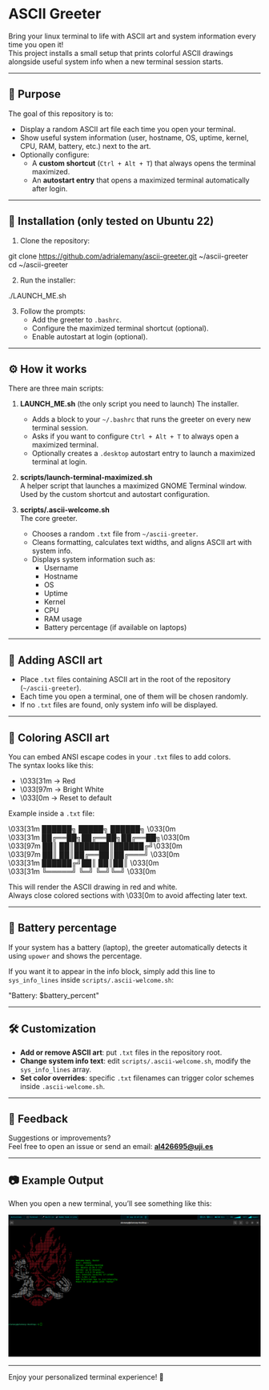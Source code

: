 # ASCII Greeter

Bring your linux terminal to life with ASCII art and system information every time you open it!  
This project installs a small setup that prints colorful ASCII drawings alongside useful system info when a new terminal session starts.

---

## 📌 Purpose

The goal of this repository is to:

- Display a random ASCII art file each time you open your terminal.
- Show useful system information (user, hostname, OS, uptime, kernel, CPU, RAM, battery, etc.) next to the art.
- Optionally configure:
  - A **custom shortcut** (`Ctrl + Alt + T`) that always opens the terminal maximized.
  - An **autostart entry** that opens a maximized terminal automatically after login.

---

## 🚀 Installation (only tested on Ubuntu 22)

1. Clone the repository:

git clone https://github.com/adrialemany/ascii-greeter.git ~/ascii-greeter  
cd ~/ascii-greeter  

2. Run the installer:

./LAUNCH_ME.sh  

3. Follow the prompts:  
   - Add the greeter to `.bashrc`.  
   - Configure the maximized terminal shortcut (optional).  
   - Enable autostart at login (optional).  

---

## ⚙️ How it works

There are three main scripts:

1. **LAUNCH_ME.sh** (the only script you need to launch)
   The installer.  
   - Adds a block to your `~/.bashrc` that runs the greeter on every new terminal session.  
   - Asks if you want to configure `Ctrl + Alt + T` to always open a maximized terminal.  
   - Optionally creates a `.desktop` autostart entry to launch a maximized terminal at login.  

2. **scripts/launch-terminal-maximized.sh**  
   A helper script that launches a maximized GNOME Terminal window.  
   Used by the custom shortcut and autostart configuration.  

3. **scripts/.ascii-welcome.sh**  
   The core greeter.  
   - Chooses a random `.txt` file from `~/ascii-greeter`.  
   - Cleans formatting, calculates text widths, and aligns ASCII art with system info.  
   - Displays system information such as:
     - Username
     - Hostname
     - OS
     - Uptime
     - Kernel
     - CPU
     - RAM usage
     - Battery percentage (if available on laptops)

---

## 🎨 Adding ASCII art

- Place `.txt` files containing ASCII art in the root of the repository (`~/ascii-greeter`).  
- Each time you open a terminal, one of them will be chosen randomly.  
- If no `.txt` files are found, only system info will be displayed.

---

## 🌈 Coloring ASCII art

You can embed ANSI escape codes in your `.txt` files to add colors.  
The syntax looks like this:

- \033[31m → Red  
- \033[97m → Bright White  
- \033[0m → Reset to default  

Example inside a `.txt` file:

\033[31m   ██████╗  █████╗ ██████╗ \033[0m  
\033[31m   ██╔══██╗██╔══██╗██╔══██╗\033[0m  
\033[97m   ██║  ██║███████║██████╔╝\033[0m  
\033[97m   ██║  ██║██╔══██║██╔═══╝ \033[0m  
\033[31m   ██████╔╝██║  ██║██║     \033[0m  
\033[31m   ╚═════╝ ╚═╝  ╚═╝╚═╝     \033[0m  

This will render the ASCII drawing in red and white.  
Always close colored sections with \033[0m to avoid affecting later text.

---

## 🔋 Battery percentage

If your system has a battery (laptop), the greeter automatically detects it using `upower` and shows the percentage.  

If you want it to appear in the info block, simply add this line to `sys_info_lines` inside `scripts/.ascii-welcome.sh`:

"Battery: $battery_percent"

---

## 🛠️ Customization

- **Add or remove ASCII art**: put `.txt` files in the repository root.  
- **Change system info text**: edit `scripts/.ascii-welcome.sh`, modify the `sys_info_lines` array.  
- **Set color overrides**: specific `.txt` filenames can trigger color schemes inside `.ascii-welcome.sh`.

---

## 📧 Feedback

Suggestions or improvements?  
Feel free to open an issue or send an email: **al426695@uji.es**

---

## 📷 Example Output

When you open a new terminal, you’ll see something like this:

![Preview](scripts/image.png)
                             
---

Enjoy your personalized terminal experience! 🎉
